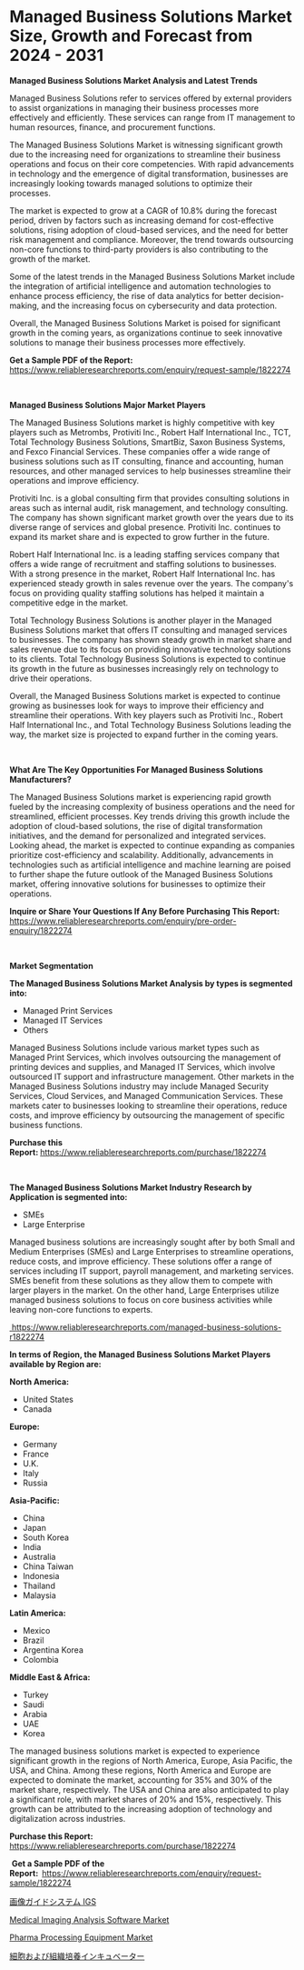 <p><h1>Managed Business Solutions Market Size, Growth and Forecast from 2024 - 2031</h1></p><p><strong>Managed Business Solutions Market Analysis and Latest Trends</strong></p>
<p><p>Managed Business Solutions refer to services offered by external providers to assist organizations in managing their business processes more effectively and efficiently. These services can range from IT management to human resources, finance, and procurement functions.</p><p>The Managed Business Solutions Market is witnessing significant growth due to the increasing need for organizations to streamline their business operations and focus on their core competencies. With rapid advancements in technology and the emergence of digital transformation, businesses are increasingly looking towards managed solutions to optimize their processes.</p><p>The market is expected to grow at a CAGR of 10.8% during the forecast period, driven by factors such as increasing demand for cost-effective solutions, rising adoption of cloud-based services, and the need for better risk management and compliance. Moreover, the trend towards outsourcing non-core functions to third-party providers is also contributing to the growth of the market.</p><p>Some of the latest trends in the Managed Business Solutions Market include the integration of artificial intelligence and automation technologies to enhance process efficiency, the rise of data analytics for better decision-making, and the increasing focus on cybersecurity and data protection.</p><p>Overall, the Managed Business Solutions Market is poised for significant growth in the coming years, as organizations continue to seek innovative solutions to manage their business processes more effectively.</p></p>
<p><strong>Get a Sample PDF of the Report:&nbsp;</strong> <a href="https://www.reliableresearchreports.com/enquiry/request-sample/1822274">https://www.reliableresearchreports.com/enquiry/request-sample/1822274</a></p>
<p>&nbsp;</p>
<p><strong>Managed Business Solutions Major Market Players</strong></p>
<p><p>The Managed Business Solutions market is highly competitive with key players such as Metrombs, Protiviti Inc., Robert Half International Inc., TCT, Total Technology Business Solutions, SmartBiz, Saxon Business Systems, and Fexco Financial Services. These companies offer a wide range of business solutions such as IT consulting, finance and accounting, human resources, and other managed services to help businesses streamline their operations and improve efficiency.</p><p>Protiviti Inc. is a global consulting firm that provides consulting solutions in areas such as internal audit, risk management, and technology consulting. The company has shown significant market growth over the years due to its diverse range of services and global presence. Protiviti Inc. continues to expand its market share and is expected to grow further in the future.</p><p>Robert Half International Inc. is a leading staffing services company that offers a wide range of recruitment and staffing solutions to businesses. With a strong presence in the market, Robert Half International Inc. has experienced steady growth in sales revenue over the years. The company's focus on providing quality staffing solutions has helped it maintain a competitive edge in the market.</p><p>Total Technology Business Solutions is another player in the Managed Business Solutions market that offers IT consulting and managed services to businesses. The company has shown steady growth in market share and sales revenue due to its focus on providing innovative technology solutions to its clients. Total Technology Business Solutions is expected to continue its growth in the future as businesses increasingly rely on technology to drive their operations.</p><p>Overall, the Managed Business Solutions market is expected to continue growing as businesses look for ways to improve their efficiency and streamline their operations. With key players such as Protiviti Inc., Robert Half International Inc., and Total Technology Business Solutions leading the way, the market size is projected to expand further in the coming years.</p></p>
<p>&nbsp;</p>
<p><strong>What Are The Key Opportunities For Managed Business Solutions Manufacturers?</strong></p>
<p><p>The Managed Business Solutions market is experiencing rapid growth fueled by the increasing complexity of business operations and the need for streamlined, efficient processes. Key trends driving this growth include the adoption of cloud-based solutions, the rise of digital transformation initiatives, and the demand for personalized and integrated services. Looking ahead, the market is expected to continue expanding as companies prioritize cost-efficiency and scalability. Additionally, advancements in technologies such as artificial intelligence and machine learning are poised to further shape the future outlook of the Managed Business Solutions market, offering innovative solutions for businesses to optimize their operations.</p></p>
<p><strong>Inquire or Share Your Questions If Any Before Purchasing This Report:</strong> <a href="https://www.reliableresearchreports.com/enquiry/pre-order-enquiry/1822274">https://www.reliableresearchreports.com/enquiry/pre-order-enquiry/1822274</a></p>
<p>&nbsp;</p>
<p><strong>Market Segmentation</strong></p>
<p><strong>The Managed Business Solutions Market Analysis by types is segmented into:</strong></p>
<p><ul><li>Managed Print Services</li><li>Managed IT Services</li><li>Others</li></ul></p>
<p><p>Managed Business Solutions include various market types such as Managed Print Services, which involves outsourcing the management of printing devices and supplies, and Managed IT Services, which involve outsourced IT support and infrastructure management. Other markets in the Managed Business Solutions industry may include Managed Security Services, Cloud Services, and Managed Communication Services. These markets cater to businesses looking to streamline their operations, reduce costs, and improve efficiency by outsourcing the management of specific business functions.</p></p>
<p><strong>Purchase this Report:&nbsp;</strong><a href="https://www.reliableresearchreports.com/purchase/1822274">https://www.reliableresearchreports.com/purchase/1822274</a></p>
<p>&nbsp;</p>
<p><strong>The Managed Business Solutions Market Industry Research by Application is segmented into:</strong></p>
<p><ul><li>SMEs</li><li>Large Enterprise</li></ul></p>
<p><p>Managed business solutions are increasingly sought after by both Small and Medium Enterprises (SMEs) and Large Enterprises to streamline operations, reduce costs, and improve efficiency. These solutions offer a range of services including IT support, payroll management, and marketing services. SMEs benefit from these solutions as they allow them to compete with larger players in the market. On the other hand, Large Enterprises utilize managed business solutions to focus on core business activities while leaving non-core functions to experts.</p></p>
<p><a href="https://www.reliableresearchreports.com/managed-business-solutions-r1822274">&nbsp;https://www.reliableresearchreports.com/managed-business-solutions-r1822274</a></p>
<p><strong>In terms of Region, the Managed Business Solutions Market Players available by Region are:</strong></p>
<p>
    <p> <strong> North America: </strong>
        <ul>
            <li>United States</li>
            <li>Canada</li>
        </ul>
        </p> 
    <p> <strong> Europe: </strong>
        <ul>
            <li>Germany</li>
            <li>France</li>
            <li>U.K.</li>
            <li>Italy</li>
            <li>Russia</li>
        </ul>
        </p> 
    <p> <strong> Asia-Pacific: </strong>
        <ul>
            <li>China</li>
            <li>Japan</li>
            <li>South Korea</li>
            <li>India</li>
            <li>Australia</li>
            <li>China Taiwan</li>
            <li>Indonesia</li>
            <li>Thailand</li>
            <li>Malaysia</li>
        </ul>
        </p> 
    <p> <strong> Latin America: </strong>
        <ul>
            <li>Mexico</li>
            <li>Brazil</li>
            <li>Argentina Korea</li>
            <li>Colombia</li>
        </ul>
        </p> 
    <p> <strong> Middle East & Africa: </strong>
        <ul>
            <li>Turkey</li>
            <li>Saudi</li>
            <li>Arabia</li>
            <li>UAE</li>
            <li>Korea</li>
        </ul>
    </p>
    </p>
<p><p>The managed business solutions market is expected to experience significant growth in the regions of North America, Europe, Asia Pacific, the USA, and China. Among these regions, North America and Europe are expected to dominate the market, accounting for 35% and 30% of the market share, respectively. The USA and China are also anticipated to play a significant role, with market shares of 20% and 15%, respectively. This growth can be attributed to the increasing adoption of technology and digitalization across industries.</p></p>
<p><strong>Purchase this Report: </strong><a href="https://www.reliableresearchreports.com/purchase/1822274">https://www.reliableresearchreports.com/purchase/1822274</a></p>
<p>&nbsp;<strong>Get a Sample PDF of the Report:&nbsp;&nbsp;</strong><a href="https://www.reliableresearchreports.com/enquiry/request-sample/1822274">https://www.reliableresearchreports.com/enquiry/request-sample/1822274</a></p>
<p><strong></strong></p>
<p><p><a href="https://github.com/ReyesKohler20231/Market-Research-Report-List-2/blob/main/9762628180176.md">画像ガイドシステム IGS</a></p><p><a href="https://github.com/fkhcgcyl33/Market-Research-Report-List-1/blob/main/medical-imaging-analysis-software-market.md">Medical Imaging Analysis Software Market</a></p><p><a href="https://github.com/ctanaka235/Market-Research-Report-List-1/blob/main/pharma-processing-equipment-market.md">Pharma Processing Equipment Market</a></p><p><a href="https://github.com/adcxff01450218/Market-Research-Report-List-3/blob/main/5047427180175.md">細胞および組織培養インキュベーター</a></p></p>